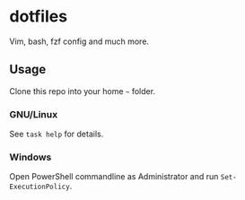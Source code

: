 # dotfiles

Vim, bash, fzf config and much more.

## Usage

Clone this repo into your home `~` folder.

### GNU/Linux

See `task help` for details.

### Windows

Open PowerShell commandline as Administrator and run `Set-ExecutionPolicy`.
